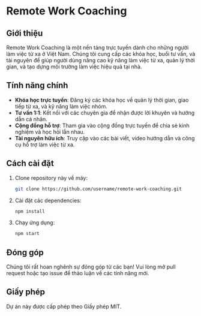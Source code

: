 # Remote Work Coaching

## Giới thiệu
Remote Work Coaching là một nền tảng trực tuyến dành cho những người làm việc từ xa ở Việt Nam. Chúng tôi cung cấp các khóa học, buổi tư vấn, và tài nguyên để giúp người dùng nâng cao kỹ năng làm việc từ xa, quản lý thời gian, và tạo dựng môi trường làm việc hiệu quả tại nhà.

## Tính năng chính
- **Khóa học trực tuyến**: Đăng ký các khóa học về quản lý thời gian, giao tiếp từ xa, và kỹ năng làm việc nhóm.
- **Tư vấn 1:1**: Kết nối với các chuyên gia để nhận được lời khuyên và hướng dẫn cá nhân.
- **Cộng đồng hỗ trợ**: Tham gia vào cộng đồng trực tuyến để chia sẻ kinh nghiệm và học hỏi lẫn nhau.
- **Tài nguyên hữu ích**: Truy cập vào các bài viết, video hướng dẫn và công cụ hỗ trợ làm việc từ xa.

## Cách cài đặt
1. Clone repository này về máy:
   ```bash
   git clone https://github.com/username/remote-work-coaching.git
   ```
2. Cài đặt các dependencies:
   ```bash
   npm install
   ```
3. Chạy ứng dụng:
   ```bash
   npm start
   ```

## Đóng góp
Chúng tôi rất hoan nghênh sự đóng góp từ các bạn! Vui lòng mở pull request hoặc tạo issue để thảo luận về các tính năng mới.

## Giấy phép
Dự án này được cấp phép theo Giấy phép MIT.